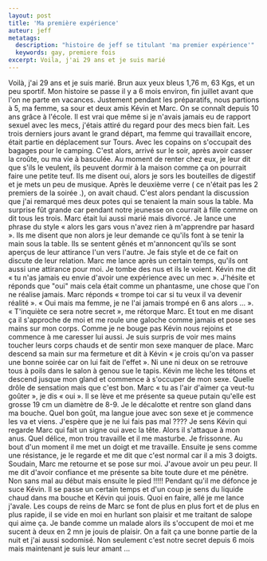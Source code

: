 ```yaml
---
layout: post
title: 'Ma première expérience'
auteur: jeff
metatags:
  description: "histoire de jeff se titulant 'ma premier expérience'"
  keywords: gay, premiere fois
excerpt: Voila, j'ai 29 ans et je suis marié
---
```


Voilà, j'ai 29 ans et je suis marié. Brun aux yeux bleus 1,76 m, 63 Kgs, et un peu sportif.
Mon histoire se passe il y a 6 mois environ, fin juillet avant que l'on ne parte en vacances.
Justement pendant les préparatifs, nous partions à 5, ma femme, sa sour et deux amis Kévin et Marc.
On se connaît depuis 10 ans grâce à l'école.
Il est vrai que même si je n'avais jamais eu de rapport sexuel avec les mecs, j'étais attiré du regard pour des mecs bien fait.
Les trois derniers jours avant le grand départ, ma femme qui travaillait encore, était partie en déplacement sur Tours.
Avec les copains on s'occupait des bagages pour le camping.
C'est alors, arrivé sur le soir, après avoir casser la croûte, ou ma vie à basculée.
Au moment de renter chez eux, je leur dit que s'ils le veulent, ils peuvent dormir à la maison comme ça on pourrait faire une petite teuf.
Ils me disent oui, alors je sors les bouteilles de digestif et je mets un peu de musique.
Après le deuxième verre ( ce n'était pas les 2 premiers de la soirée .), on avait chaud.
C'est alors pendant la discussion que j'ai remarqué mes deux potes qui se tenaient la main sous la table. Ma surprise fût grande car pendant notre jeunesse on courrait à fille comme on dit tous les trois. Marc était lui aussi marié mais divorcé.
Je lance une phrase du style « alors les gars vous n'avez rien à m'apprendre par hasard ».
Ils me disent que non alors je leur demande ce qu'ils font à se tenir la main sous la table.
Ils se sentent gênés et m'annoncent qu'ils se sont aperçus de leur attirance l'un vers l'autre.
Je fais style et de ce fait on discute de leur relation.
Marc me lance après un certain temps, qu'ils ont aussi une attirance pour moi. Je tombe des nus et ils le voient.
Kévin me dit « tu n'as jamais eu envie d'avoir une expérience avec un mec ».
J'hésite et réponds que "oui" mais cela était comme un phantasme, une chose que l'on ne réalise jamais.
Marc réponds « trompe toi car si tu veux il va devenir réalité ».
« Oui mais ma femme, je ne l'ai jamais trompé en 6 ans alors ... ».
« T'inquiète ce sera notre secret », me rétorque Marc.
Et tout en me disant ça il s'approche de moi et me roule une galoche comme jamais et pose ses mains sur mon corps.
Comme je ne bouge pas Kévin nous rejoins et commence à me caresser lui aussi.
Je suis surpris de voir mes mains toucher leurs corps chauds et de sentir mon sexe manquer de place.
Marc descend sa main sur ma fermeture et dit à Kévin « je crois qu'on va passer une bonne soirée car on lui fait de l'effet ».
Ni une ni deux on se retrouve tous à poils dans le salon à genou sue le tapis.
Kévin me lèche les tétons et descend jusque mon gland et commence à s'occuper de mon sexe. Quelle drôle de sensation mais que c'est bon. Marc « tu as l'air d'aimer ça veut-tu goûter », je dis « oui ».
Il se lève et me présente sa queue putain qu'elle est grosse 19 cm un diamètre de 8-9.
Je le décalotte et rentre son gland dans ma bouche. Quel bon goût, ma langue joue avec son sexe et je commence les va et viens. J'espère que je ne lui fais pas mal ????
Je sens Kévin qui regarde Marc qui fait un signe oui avec la tête. Alors il s'attaque à mon anus. Quel délice, mon trou travaille et il me masturbe. Je frissonne.
Au bout d'un moment il me met un doigt et me travaille. Ensuite je sens comme une résistance, je le regarde et me dit que c'est normal car il a mis 3 doigts.
Soudain, Marc me retourne et se pose sur moi.
J'avoue avoir un peu peur. Il me dit d'avoir confiance et me présente sa bite toute dure et me pénètre. Non sans mal au début mais ensuite le pied !!!!!
Pendant qu'il me défonce je suce Kévin.
Il se passe un certain temps et d'un coup je sens du liquide chaud dans ma bouche et Kévin qui jouis. Quoi en faire, allé je me lance j'avale.
Les coups de reins de Marc se font de plus en plus fort et de plus en plus rapide, il se vide en moi en hurlant son plaisir et me traitant de salope qui aime ça.
Je bande comme un malade alors ils s'occupent de moi et me sucent à deux en 2 mn je jouis de plaisir.
On a fait ça une bonne partie de la nuit et j'ai aussi sodomisé.
Non seulement c'est notre secret depuis 6 mois mais maintenant je suis leur amant ...
